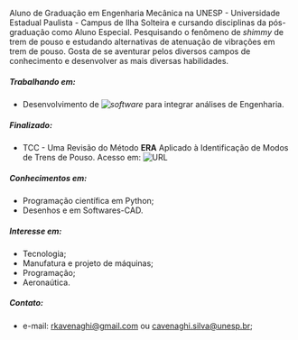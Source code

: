 Aluno de Graduação em Engenharia Mecânica na UNESP - Universidade Estadual Paulista - Campus de Ilha Solteira e cursando disciplinas da pós-graduação como Aluno Especial. Pesquisando o fenômeno de *shimmy* de trem de pouso e estudando alternativas de atenuação de vibrações em trem de pouso. Gosta de se aventurar pelos diversos campos de conhecimento e desenvolver as mais diversas habilidades. 

##### Trabalhando em: 
  - Desenvolvimento de *![software](https://github.com/rkavenaghi/MecEngCom)* para integrar análises de Engenharia.
  
##### Finalizado:
  - TCC - Uma Revisão do Método **ERA** Aplicado à Identificação de Modos de Trens de Pouso. Acesso em: ![URL](https://github.com/rkavenaghi/ERA)
  
##### Conhecimentos em:
 - Programação científica em Python;
 - Desenhos e em Softwares-CAD.
 
##### Interesse em:
 - Tecnologia;
 - Manufatura e projeto de máquinas;
 - Programação;
 - Aeronaútica. 

##### Contato: 
  - e-mail: rkavenaghi@gmail.com ou cavenaghi.silva@unesp.br;
           
